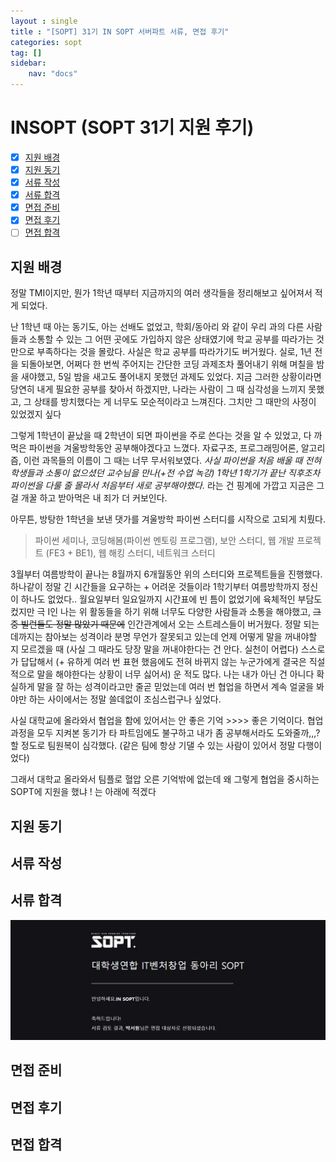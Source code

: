 ```yaml
---
layout : single
title : "[SOPT] 31기 IN SOPT 서버파트 서류, 면접 후기"
categories: sopt
tag: []
sidebar:
    nav: "docs"
---
```


# INSOPT (SOPT 31기 지원 후기)

- [x] [지원 배경](#지원-배경)
- [x] [지원 동기](#지원-동기)
- [x] [서류 작성](#서류-작성)
- [x] [서류 합격](#서류-합격)
- [x] [면접 준비](#면접-준비)
- [x] [면접 후기](#면접-후기)
- [ ] [면접 합격](#면접-합격)

## 지원 배경

정말 TMI이지만, 뭔가 1학년 때부터 지금까지의 여러 생각들을 정리해보고 싶어져서 적게 되었다.

난 1학년 때 아는 동기도, 아는 선배도 없었고, 학회/동아리 와 같이 우리 과의 다른 사람들과 소통할 수 있는 그 어떤 곳에도 가입하지 않은 상태였기에 학교 공부를 따라가는 것만으로 부족하다는 것을 몰랐다. 사실은 학교 공부를 따라가기도 버거웠다. 실로, 1년 전을 되돌아보면, 어쩌다 한 번씩 주어지는 간단한 코딩 과제조차 풀어내기 위해 며칠을 밤을 새야했고, 5일 밤을 새고도 풀어내지 못했던 과제도 있었다. 지금 그러한 상황이라면 당연히 내게 필요한 공부를 찾아서 하겠지만, 나라는 사람이 그 때 심각성을 느끼지 못했고, 그 상태를 방치했다는 게 너무도 모순적이라고 느껴진다. 그치만 그 때만의 사정이 있었겠지 싶다

그렇게 1학년이 끝났을 때 2학년이 되면 파이썬을 주로 쓴다는 것을 알 수 있었고, 다 까먹은 파이썬을 겨울방학동안 공부해야겠다고 느꼈다. 자료구조, 프로그래밍어론, 알고리즘, 이런 과목들의 이름이 그 때는 너무 무서워보였다. *사실 파이썬을 처음 배울 때 전혀 학생들과 소통이 없으셨던 교수님을 만나(+전 수업 녹강) 1학년 1학기가 끝난 직후조차 파이썬을 다룰 줄 몰라서 처음부터 새로 공부해야했다.* 라는 건 핑계에 가깝고 지금은 그걸 개꿀 하고 받아먹은 내 죄가 더 커보인다.

아무튼, 방탕한 1학년을 보낸 댓가를 겨울방학 파이썬 스터디를 시작으로 고되게 치뤘다. 

> 파이썬 세미나, 코딩해봄(파이썬 멘토링 프로그램), 보안 스터디, 웹 개발 프로젝트 (FE3 + BE1), 웹 해킹 스터디, 네트워크 스터디

3월부터 여름방학이 끝나는 8월까지 6개월동안 위의 스터디와 프로젝트들을 진행했다. 하나같이 정말 긴 시간들을 요구하는 + 어려운 것들이라 1학기부터 여름방학까지 정신이 하나도 없었다.. 월요일부터 일요일까지 시간표에 빈 틈이 없었기에 육체적인 부담도 컸지만 극 I인 나는 위 활동들을 하기 위해 너무도 다양한 사람들과 소통을 해야했고, ~~그 중 빌런들도 정말 많았기 때문에~~ 인간관계에서 오는 스트레스들이 버거웠다. 정말 되는 데까지는 참아보는 성격이라 분명 무언가 잘못되고 있는데 언제 어떻게 말을 꺼내야할 지 모르겠을 때 (사실 그 때라도 당장 말을 꺼내야한다는 건 안다. 실천이 어렵다) 스스로가 답답해서 (+ 유하게 여러 번 표현 했음에도 전혀 바뀌지 않는 누군가에게 결국은 직설적으로 말을 해야한다는 상황이 너무 싫어서) 운 적도 많다. 나는 내가 아닌 건 아니다 확실하게 말을 잘 하는 성격이라고만 줄곧 믿었는데 여러 번 협업을 하면서 계속 얼굴을 봐야만 하는 사이에서는 정말 쓸데없이 조심스럽구나 싶었다.

사실 대학교에 올라와서 협업을 함에 있어서는 안 좋은 기억 \>\>\>\> 좋은 기억이다. 협업 과정을 모두 지켜본 동기가 타 파트임에도 불구하고 내가 좀 공부해서라도 도와줄까,,,? 할 정도로 팀원복이 심각했다. (같은 팀에 항상 기댈 수 있는 사람이 있어서 정말 다행이었다)

그래서 대학교 올라와서 팀플로 혈압 오른 기억밖에 없는데 왜 그렇게 협업을 중시하는 SOPT에 지원을 했냐 ! 는 아래에 적겠다

## 지원 동기


## 서류 작성

## 서류 합격

<img src="/images/sopt/sopt0.png">


## 면접 준비

## 면접 후기

## 면접 합격

